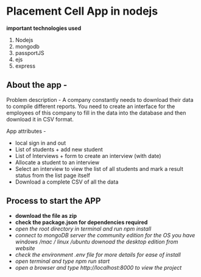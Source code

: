 # Placement Cell App in nodejs

**important technologies used**

1. Nodejs
2. mongodb
3. passportJS
4. ejs
5. express

## About the app -

Problem description -
A company constantly needs to download their data to compile different reports. You need to create an
interface for the employees of this company to fill in the data into the database and then download it in CSV
format.

App attributes -

- local sign in and out
- List of students + add new student
- List of Interviews + form to create an interview (with date)
- Allocate a student to an interview
- Select an interview to view the list of all students and mark a result status from the list
  page itself
- Download a complete CSV of all the data

## Process to start the APP

- **download the file as zip**
- **check the package.json for dependencies required**
- _open the root directory in terminal and run npm install_
- _connect to mongoDB server the community edition for the OS you have windows /mac / linux /ubuntu downoad the desktop edition from website_
- _check the environment .env file for more details for ease of install_
- _open terminal and type npm run start_
- _open a browser and type http://localhost:8000 to view the project_
